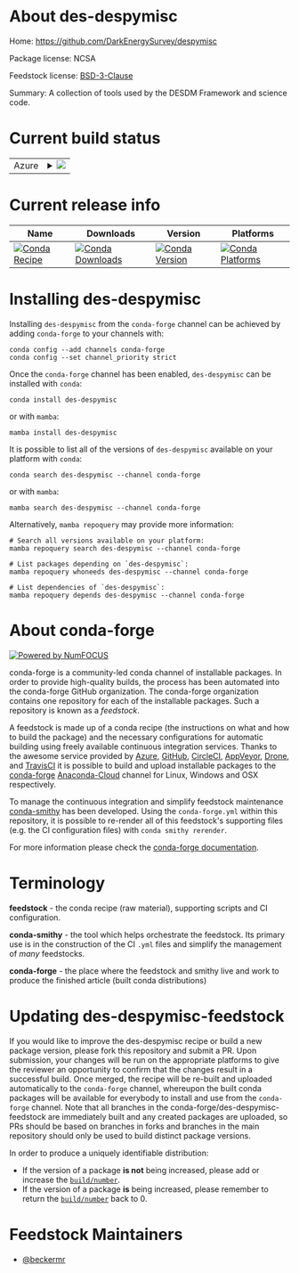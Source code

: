 About des-despymisc
===================

Home: https://github.com/DarkEnergySurvey/despymisc

Package license: NCSA

Feedstock license: [BSD-3-Clause](https://github.com/conda-forge/des-despymisc-feedstock/blob/main/LICENSE.txt)

Summary: A collection of tools used by the DESDM Framework and science code.

Current build status
====================


<table>
    
  <tr>
    <td>Azure</td>
    <td>
      <details>
        <summary>
          <a href="https://dev.azure.com/conda-forge/feedstock-builds/_build/latest?definitionId=16411&branchName=main">
            <img src="https://dev.azure.com/conda-forge/feedstock-builds/_apis/build/status/des-despymisc-feedstock?branchName=main">
          </a>
        </summary>
        <table>
          <thead><tr><th>Variant</th><th>Status</th></tr></thead>
          <tbody><tr>
              <td>linux_64_python3.10.____cpython</td>
              <td>
                <a href="https://dev.azure.com/conda-forge/feedstock-builds/_build/latest?definitionId=16411&branchName=main">
                  <img src="https://dev.azure.com/conda-forge/feedstock-builds/_apis/build/status/des-despymisc-feedstock?branchName=main&jobName=linux&configuration=linux_64_python3.10.____cpython" alt="variant">
                </a>
              </td>
            </tr><tr>
              <td>linux_64_python3.11.____cpython</td>
              <td>
                <a href="https://dev.azure.com/conda-forge/feedstock-builds/_build/latest?definitionId=16411&branchName=main">
                  <img src="https://dev.azure.com/conda-forge/feedstock-builds/_apis/build/status/des-despymisc-feedstock?branchName=main&jobName=linux&configuration=linux_64_python3.11.____cpython" alt="variant">
                </a>
              </td>
            </tr><tr>
              <td>linux_64_python3.8.____cpython</td>
              <td>
                <a href="https://dev.azure.com/conda-forge/feedstock-builds/_build/latest?definitionId=16411&branchName=main">
                  <img src="https://dev.azure.com/conda-forge/feedstock-builds/_apis/build/status/des-despymisc-feedstock?branchName=main&jobName=linux&configuration=linux_64_python3.8.____cpython" alt="variant">
                </a>
              </td>
            </tr><tr>
              <td>linux_64_python3.9.____cpython</td>
              <td>
                <a href="https://dev.azure.com/conda-forge/feedstock-builds/_build/latest?definitionId=16411&branchName=main">
                  <img src="https://dev.azure.com/conda-forge/feedstock-builds/_apis/build/status/des-despymisc-feedstock?branchName=main&jobName=linux&configuration=linux_64_python3.9.____cpython" alt="variant">
                </a>
              </td>
            </tr><tr>
              <td>osx_64_python3.10.____cpython</td>
              <td>
                <a href="https://dev.azure.com/conda-forge/feedstock-builds/_build/latest?definitionId=16411&branchName=main">
                  <img src="https://dev.azure.com/conda-forge/feedstock-builds/_apis/build/status/des-despymisc-feedstock?branchName=main&jobName=osx&configuration=osx_64_python3.10.____cpython" alt="variant">
                </a>
              </td>
            </tr><tr>
              <td>osx_64_python3.11.____cpython</td>
              <td>
                <a href="https://dev.azure.com/conda-forge/feedstock-builds/_build/latest?definitionId=16411&branchName=main">
                  <img src="https://dev.azure.com/conda-forge/feedstock-builds/_apis/build/status/des-despymisc-feedstock?branchName=main&jobName=osx&configuration=osx_64_python3.11.____cpython" alt="variant">
                </a>
              </td>
            </tr><tr>
              <td>osx_64_python3.8.____cpython</td>
              <td>
                <a href="https://dev.azure.com/conda-forge/feedstock-builds/_build/latest?definitionId=16411&branchName=main">
                  <img src="https://dev.azure.com/conda-forge/feedstock-builds/_apis/build/status/des-despymisc-feedstock?branchName=main&jobName=osx&configuration=osx_64_python3.8.____cpython" alt="variant">
                </a>
              </td>
            </tr><tr>
              <td>osx_64_python3.9.____cpython</td>
              <td>
                <a href="https://dev.azure.com/conda-forge/feedstock-builds/_build/latest?definitionId=16411&branchName=main">
                  <img src="https://dev.azure.com/conda-forge/feedstock-builds/_apis/build/status/des-despymisc-feedstock?branchName=main&jobName=osx&configuration=osx_64_python3.9.____cpython" alt="variant">
                </a>
              </td>
            </tr>
          </tbody>
        </table>
      </details>
    </td>
  </tr>
</table>

Current release info
====================

| Name | Downloads | Version | Platforms |
| --- | --- | --- | --- |
| [![Conda Recipe](https://img.shields.io/badge/recipe-des--despymisc-green.svg)](https://anaconda.org/conda-forge/des-despymisc) | [![Conda Downloads](https://img.shields.io/conda/dn/conda-forge/des-despymisc.svg)](https://anaconda.org/conda-forge/des-despymisc) | [![Conda Version](https://img.shields.io/conda/vn/conda-forge/des-despymisc.svg)](https://anaconda.org/conda-forge/des-despymisc) | [![Conda Platforms](https://img.shields.io/conda/pn/conda-forge/des-despymisc.svg)](https://anaconda.org/conda-forge/des-despymisc) |

Installing des-despymisc
========================

Installing `des-despymisc` from the `conda-forge` channel can be achieved by adding `conda-forge` to your channels with:

```
conda config --add channels conda-forge
conda config --set channel_priority strict
```

Once the `conda-forge` channel has been enabled, `des-despymisc` can be installed with `conda`:

```
conda install des-despymisc
```

or with `mamba`:

```
mamba install des-despymisc
```

It is possible to list all of the versions of `des-despymisc` available on your platform with `conda`:

```
conda search des-despymisc --channel conda-forge
```

or with `mamba`:

```
mamba search des-despymisc --channel conda-forge
```

Alternatively, `mamba repoquery` may provide more information:

```
# Search all versions available on your platform:
mamba repoquery search des-despymisc --channel conda-forge

# List packages depending on `des-despymisc`:
mamba repoquery whoneeds des-despymisc --channel conda-forge

# List dependencies of `des-despymisc`:
mamba repoquery depends des-despymisc --channel conda-forge
```


About conda-forge
=================

[![Powered by
NumFOCUS](https://img.shields.io/badge/powered%20by-NumFOCUS-orange.svg?style=flat&colorA=E1523D&colorB=007D8A)](https://numfocus.org)

conda-forge is a community-led conda channel of installable packages.
In order to provide high-quality builds, the process has been automated into the
conda-forge GitHub organization. The conda-forge organization contains one repository
for each of the installable packages. Such a repository is known as a *feedstock*.

A feedstock is made up of a conda recipe (the instructions on what and how to build
the package) and the necessary configurations for automatic building using freely
available continuous integration services. Thanks to the awesome service provided by
[Azure](https://azure.microsoft.com/en-us/services/devops/), [GitHub](https://github.com/),
[CircleCI](https://circleci.com/), [AppVeyor](https://www.appveyor.com/),
[Drone](https://cloud.drone.io/welcome), and [TravisCI](https://travis-ci.com/)
it is possible to build and upload installable packages to the
[conda-forge](https://anaconda.org/conda-forge) [Anaconda-Cloud](https://anaconda.org/)
channel for Linux, Windows and OSX respectively.

To manage the continuous integration and simplify feedstock maintenance
[conda-smithy](https://github.com/conda-forge/conda-smithy) has been developed.
Using the ``conda-forge.yml`` within this repository, it is possible to re-render all of
this feedstock's supporting files (e.g. the CI configuration files) with ``conda smithy rerender``.

For more information please check the [conda-forge documentation](https://conda-forge.org/docs/).

Terminology
===========

**feedstock** - the conda recipe (raw material), supporting scripts and CI configuration.

**conda-smithy** - the tool which helps orchestrate the feedstock.
                   Its primary use is in the construction of the CI ``.yml`` files
                   and simplify the management of *many* feedstocks.

**conda-forge** - the place where the feedstock and smithy live and work to
                  produce the finished article (built conda distributions)


Updating des-despymisc-feedstock
================================

If you would like to improve the des-despymisc recipe or build a new
package version, please fork this repository and submit a PR. Upon submission,
your changes will be run on the appropriate platforms to give the reviewer an
opportunity to confirm that the changes result in a successful build. Once
merged, the recipe will be re-built and uploaded automatically to the
`conda-forge` channel, whereupon the built conda packages will be available for
everybody to install and use from the `conda-forge` channel.
Note that all branches in the conda-forge/des-despymisc-feedstock are
immediately built and any created packages are uploaded, so PRs should be based
on branches in forks and branches in the main repository should only be used to
build distinct package versions.

In order to produce a uniquely identifiable distribution:
 * If the version of a package **is not** being increased, please add or increase
   the [``build/number``](https://docs.conda.io/projects/conda-build/en/latest/resources/define-metadata.html#build-number-and-string).
 * If the version of a package **is** being increased, please remember to return
   the [``build/number``](https://docs.conda.io/projects/conda-build/en/latest/resources/define-metadata.html#build-number-and-string)
   back to 0.

Feedstock Maintainers
=====================

* [@beckermr](https://github.com/beckermr/)

